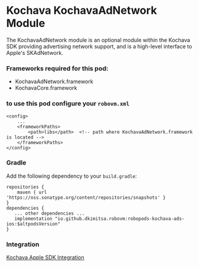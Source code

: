 # Kochava KochavaAdNetwork Module
The KochavaAdNetwork module is an optional module within the Kochava SDK providing advertising network support, and is a high-level interface to Apple's SKAdNetwork.

### Frameworks required for this pod:
* KochavaAdNetwork.framework
* KochavaCore.framework

### to use this pod configure your `robovm.xml`

```
<config>
    ...
    <frameworkPaths>
        <path>libs</path>  <!-- path where KochavaAdNetwork.framework is located -->
    </frameworkPaths>
</config>
```

### Gradle

Add the following dependency to your `build.gradle`:

```
repositories {
    maven { url 'https://oss.sonatype.org/content/repositories/snapshots' }
}
dependencies {
   ... other dependencies ...
   implementation "io.github.dkimitsa.robovm:robopods-kochava-ads-ios:$altpodsVersion"
}
```

### Integration
[Kochava Apple SDK Integration](https://support.kochava.com/sdk-integration/sdk-kochavatracker-ios)
